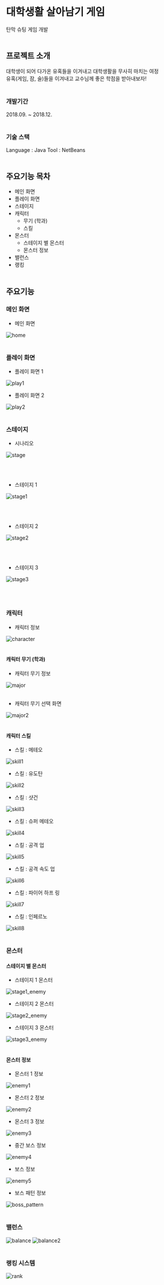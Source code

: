 # 대학생활 살아남기 게임

탄막 슈팅 게임 개발
<br/><br/>

## 프로젝트 소개

대학생이 되어 다가온 유혹들을 이겨내고 대학생활을 무사히 마치는 여정 <br/>
유혹(게임, 잠, 술)들을 이겨내고 교수님께 좋은 학점을 받아내보자!
<br/><br/>

### 개발기간

2018.09. ~ 2018.12.
<br/><br/>

### 기술 스택

Language : Java
Tool : NetBeans
<br/><br/>

## 주요기능 목차

- 메인 화면
- 플레이 화면
- 스테이지
- 캐릭터
  - 무기 (학과)
  - 스킬
- 몬스터
  - 스테이지 별 몬스터
  - 몬스터 정보
- 밸런스
- 랭킹
  <br/><br/>

## 주요기능

### 메인 화면

- 메인 화면

![home](https://github.com/J3SUNG/Surviving-University-Life-Game/assets/16315673/42cb6ae7-7806-4e2c-897f-7d53c58d6dd9)
<br/><br/>

### 플레이 화면

- 플레이 화면 1

![play1](https://github.com/J3SUNG/Surviving-University-Life-Game/assets/16315673/ea5b38e1-56fb-4fec-a357-0db2c6f63e26)

- 플레이 화면 2

![play2](https://github.com/J3SUNG/Surviving-University-Life-Game/assets/16315673/d2beac04-ab39-464a-9455-2feeb9c4d898)
<br/><br/>

### 스테이지

- 시나리오

![stage](https://github.com/J3SUNG/Surviving-University-Life-Game/assets/16315673/8582130a-da67-41f9-9290-0e619a4baf95)

<br/><br/>

- 스테이지 1

![stage1](https://github.com/J3SUNG/Surviving-University-Life-Game/assets/16315673/60764c73-084b-4208-977c-ca704cbf7020)

<br/><br/>

- 스테이지 2

![stage2](https://github.com/J3SUNG/Surviving-University-Life-Game/assets/16315673/d5d136a1-1993-435a-8ebb-4194a86bfe0d)

<br/><br/>

- 스테이지 3

![stage3](https://github.com/J3SUNG/Surviving-University-Life-Game/assets/16315673/710fd765-6aa5-4b27-b693-43ffb6ea4c14)

<br/><br/>

### 캐릭터

- 캐릭터 정보

![character](https://github.com/J3SUNG/Surviving-University-Life-Game/assets/16315673/3a41085b-8254-4851-a69c-abfe58322608)
<br/><br/>

#### 캐릭터 무기 (학과)

- 캐릭터 무기 정보

![major](https://github.com/J3SUNG/Surviving-University-Life-Game/assets/16315673/00fcdc90-748b-4731-ac97-84cf5aae7bc7)
<br/><br/>

- 캐릭터 무기 선택 화면

![major2](https://github.com/J3SUNG/Surviving-University-Life-Game/assets/16315673/9fe5af51-e1e9-43ca-9676-265cd42763be)
<br/><br/>

#### 캐릭터 스킬

- 스킬 : 메테오

![skill1](https://github.com/J3SUNG/Surviving-University-Life-Game/assets/16315673/8e04a7e4-3d50-413b-8e01-f9a2f4180093)
<br/>

- 스킬 : 유도탄

![skill2](https://github.com/J3SUNG/Surviving-University-Life-Game/assets/16315673/b918af41-0852-4376-bf67-7da4b73357f6)
<br/>

- 스킬 : 샷건

![skill3](https://github.com/J3SUNG/Surviving-University-Life-Game/assets/16315673/ac0060a5-2335-480a-9296-c4b201897e79)
<br/>

- 스킬 : 슈퍼 메테오

![skill4](https://github.com/J3SUNG/Surviving-University-Life-Game/assets/16315673/9b906946-af0a-450a-af8f-d260132d0ca1)
<br/>

- 스킬 : 공격 업

![skill5](https://github.com/J3SUNG/Surviving-University-Life-Game/assets/16315673/80dff5c9-90e5-40ef-858d-3c408f47a90b)
<br/>

- 스킬 : 공격 속도 업

![skill6](https://github.com/J3SUNG/Surviving-University-Life-Game/assets/16315673/0565a709-306c-4e91-8aa9-b8b3ee90e88b)
<br/>

- 스킬 : 파이어 하프 링

![skill7](https://github.com/J3SUNG/Surviving-University-Life-Game/assets/16315673/7a8a4cbe-0605-43f2-92dd-e7ae967ccfc7)
<br/>

- 스킬 : 인페르노

![skill8](https://github.com/J3SUNG/Surviving-University-Life-Game/assets/16315673/2baf3f4f-65e5-496c-b665-e385e8fa12a9)
<br/><br/>

### 몬스터

#### 스테이지 별 몬스터

- 스테이지 1 몬스터

![stage1_enemy](https://github.com/J3SUNG/Surviving-University-Life-Game/assets/16315673/2ab81022-da8f-44cc-8a15-bbe268c44b1e)
<br/>

- 스테이지 2 몬스터

![stage2_enemy](https://github.com/J3SUNG/Surviving-University-Life-Game/assets/16315673/69fed9d5-5536-4fdf-80ef-ccf94d8112ce)
<br/>

- 스테이지 3 몬스터

![stage3_enemy](https://github.com/J3SUNG/Surviving-University-Life-Game/assets/16315673/a2b0e67a-f0d3-4081-9d35-f3e8b797b862)
<br/><br/>

#### 몬스터 정보

- 몬스터 1 정보

![enemy1](https://github.com/J3SUNG/Surviving-University-Life-Game/assets/16315673/f878ea4c-e57a-4dad-8e62-cf828214d2da)
<br/>

- 몬스터 2 정보

![enemy2](https://github.com/J3SUNG/Surviving-University-Life-Game/assets/16315673/ac957fcc-878d-4186-b9c0-309de318adb5)
<br/>

- 몬스터 3 정보

![enemy3](https://github.com/J3SUNG/Surviving-University-Life-Game/assets/16315673/4001a270-4d80-4883-bdaa-30a5c00af5dd)
<br/>

- 중간 보스 정보

![enemy4](https://github.com/J3SUNG/Surviving-University-Life-Game/assets/16315673/011ce0d6-022b-46fe-b6ec-529e73e339ef)
<br/>

- 보스 정보

![enemy5](https://github.com/J3SUNG/Surviving-University-Life-Game/assets/16315673/1eb70b6c-3d52-4a76-a126-9dea64c8a272)
<br/>

- 보스 패턴 정보

![boss_pattern](https://github.com/J3SUNG/Surviving-University-Life-Game/assets/16315673/a9eb5fe1-805b-4c05-9248-6a85a7ef25a3)
<br/><br/>

### 밸런스

![balance](https://github.com/J3SUNG/Surviving-University-Life-Game/assets/16315673/54277725-cf73-4490-abd5-46c0158ecdb6)
![balance2](https://github.com/J3SUNG/Surviving-University-Life-Game/assets/16315673/96c5cbb5-bb13-45e2-b61b-0a8903e1255e)
<br/><br/>

### 랭킹 시스템

![rank](https://github.com/J3SUNG/Surviving-University-Life-Game/assets/16315673/3afd4afe-115e-4336-9f1e-b0c9b0d56fc8)
<br/><br/>
